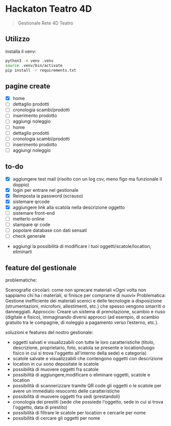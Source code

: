 # Hackaton Teatro 4D

> Gestionale Rete 4D Teatro

## Utilizzo

installa il venv:

```sh
python3 -m venv .venv
source .venv/bin/activate
pip install -r requirements.txt
```



## pagine create

- [x] home
- [ ] dettaglio prodotti
- [ ] cronologia scambi/prodotti
- [ ] inserimento prodotto
- [ ] aggiungi noleggio
- [ ] home
- [ ] dettaglio prodotti
- [ ] cronologia scambi/prodotti
- [ ] inserimento prodotto
- [ ] aggiungi noleggio

## to-do

- [x] aggiungere test mail (risolto con un log csv, meno figo ma funzionale il doppio)
- [x] login per entrare nel gestionale
- [x] Reimposta la password (scrauso)
- [x] sistemare qrcode
- [x] aggiungere link alla scatola nella descrizione oggetto
- [ ] sistemare front-end
- [ ] metterlo online
- [ ] stampare qr code
- [ ] popolare database con dati sensati
- [ ] check generale
- aggiungi la possibilità di modificare i tuoi oggetti/scatole/location, eliminarli

## feature del gestionale

problematiche:

Scenografie circolari: come non sprecare materiali
«Ogni volta non sappiamo chi ha i materiali, si finisce per
comprarne di nuovi»
Problematica:
Gestione inefficiente dei materiali scenici e delle tecnologie a
disposizione (strumentazioni, microfoni, allestimenti, etc.) che
spesso vengono smarriti o danneggiati.
Approccio:
Creare un sistema di prenotazione, scambio e riuso (digitale e
fisico), immaginando diversi approcci (ad esempio, di scambio
gratuito tra le compagnie, di noleggio a pagamento verso l’esterno,
etc.).

soluzioni e features del nostro gestionale:

- oggetti salvati e visualizzabili con tutte le loro caratteristiche (titolo, descrizione, proprietario, foto, scatola se presente e location(luogo fisico in cui si trova l'oggetto all'interno della sede) e categoria)
- scatole salvate e visualizzabili che contengono oggetti con descrizione
- location in cui sono depositate le scatole
- possibilità di muovere oggetti fra scatole
- possibilità di aggiungere,modificare o eliminare oggetti, scatole e location
- possibilità di scannerizzare tramite QR code gli oggetti o le scatole per avere un immediato resoconto delle caratteristiche
- possibilità di muovere oggetti fra sedi (prestandoli)
- cronologia dei prestiti (sede che possiede l'oggetto, sede in cui si trova l'oggetto, data di prestito)
- possibilità di filtrare le scatole per location e cercarle per nome
- possibilità di cercare gli oggetti per nome